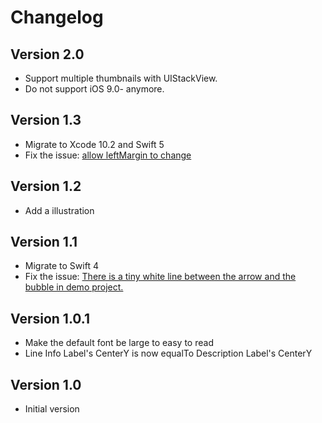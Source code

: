 # Changelog

## Version 2.0

- Support multiple thumbnails with UIStackView.
- Do not support iOS 9.0- anymore.

## Version 1.3

- Migrate to Xcode 10.2 and Swift 5
- Fix the issue: [allow leftMargin to change](https://github.com/kf99916/TimelineTableViewCell/issues/9)

## Version 1.2

- Add a illustration

## Version 1.1

- Migrate to Swift 4
- Fix the issue: [There is a tiny white line between the arrow and the bubble in demo project.](https://github.com/kf99916/TimelineTableViewCell/issues/7)

## Version 1.0.1

- Make the default font be large to easy to read
- Line Info Label's CenterY is now equalTo Description Label's CenterY

## Version 1.0

- Initial version
